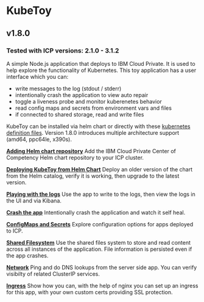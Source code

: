 # KubeToy
## v1.8.0
### Tested with ICP versions: 2.1.0 - 3.1.2

A simple Node.js application that deploys to IBM Cloud Private.  It is used to help 
explore the functionality of Kubernetes.  This toy application has a user interface 
which you can:

* write messages to the log (stdout / stderr)
* intentionally crash the application to view auto repair
* toggle a liveness probe and monitor kuberenetes behavior  
* read config maps and secrets from environment vars and files
* if connected to shared storage, read and write files

KubeToy can be installed via helm chart or directly with these [kubernetes definition 
files](https://github.com/IBM-ICP-CoC/KubeToy/tree/master/deployment).  Version 1.8.0 introduces multiple architecture support (amd64, ppc64le, x390s).

**[Adding Helm chart repository](documentation/AddHelmRepository.md)**
Add the IBM Cloud Private Center of Competency Helm chart repository to your ICP cluster.

**[Deploying KubeToy from Helm Chart](documentation/DeployHelm.md)** Deploy an older version of the chart 
from the Helm catalog, verify it is working, then upgrade to the latest version.

**[Playing with the logs](documentation/Logs.md)** 
Use the app to write to the logs, then view the logs in the UI and via Kibana.

**[Crash the app](documentation/Crash.md)**
Intentionally crash the application and watch it self heal.

**[ConfigMaps and Secrets](documentation/Config.md)** Explore configuration options for apps deployed to ICP.

**[Shared Filesystem](documentation/Filesystem.md)** Use the shared files system to store and read content across all instances of the application.  File information is persisted even if the app crashes.

**[Network](documentation/Network.md)** Ping and do DNS lookups from the server side app.  You can verify visibilty of related ClusterIP services.

**[Ingress](documentation/Ingress.md)** Show how you can, with the help of nginx you can set up an ingress for this app, with your own custom certs providing SSL protection.






